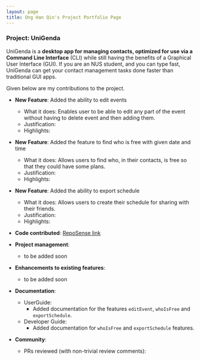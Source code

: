 ```yaml
---
layout: page
title: Ong Han Qin's Project Portfolio Page
---
```


### Project: UniGenda

UniGenda is a **desktop app for managing contacts, optimized for use via a Command Line Interface** (CLI) while still having the benefits of a Graphical User Interface (GUI). If you are an NUS student, and you can type fast, UniGenda can get your contact management tasks done faster than traditional GUI apps.

Given below are my contributions to the project.

* **New Feature**: Added the ability to edit events
    * What it does: Enables user to be able to edit any part of the event without having to delete event and then adding them.
    * Justification: 
    * Highlights: 

* **New Feature**: Added the feature to find who is free with given date and time
    * What it does: Allows users to find who, in their contacts, is free so that they could have some plans. 
    * Justification: 
    * Highlights: 

* **New Feature**: Added the ability to export schedule
    * What it does: Allows users to create their schedule for sharing with their friends.
    * Justification: 
    * Highlights: 
    
* **Code contributed**: [RepoSense link](https://nus-cs2103-ay2122s2.github.io/tp-dashboard/?search=hanqinilnix&breakdown=true)

* **Project management**:
    * to be added soon

* **Enhancements to existing features**:
    * to be added soon

* **Documentation**:
    * UserGuide:
      * Added documentation for the features `editEvent`, `whoIsFree` and `exportSchedule`.
    * Developer Guide:
      * Added documentation for `whoIsFree` and `exportSchedule` features.

* **Community**:
    * PRs reviewed (with non-trivial review comments):
